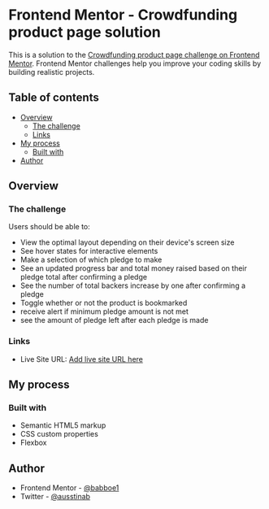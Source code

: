 # Frontend Mentor - Crowdfunding product page solution

This is a solution to the [Crowdfunding product page challenge on Frontend Mentor](https://www.frontendmentor.io/challenges/crowdfunding-product-page-7uvcZe7ZR). Frontend Mentor challenges help you improve your coding skills by building realistic projects.

## Table of contents

-  [Overview](#overview)
   -  [The challenge](#the-challenge)
   -  [Links](#links)
-  [My process](#my-process)
   -  [Built with](#built-with)
-  [Author](#author)

## Overview

### The challenge

Users should be able to:

-  View the optimal layout depending on their device's screen size
-  See hover states for interactive elements
-  Make a selection of which pledge to make
-  See an updated progress bar and total money raised based on their pledge total after confirming a pledge
-  See the number of total backers increase by one after confirming a pledge
-  Toggle whether or not the product is bookmarked
-  receive alert if minimum pledge amount is not met
-  see the amount of pledge left after each pledge is made

### Links

-  Live Site URL: [Add live site URL here](https://babboe1-crowdfunding-product-page.netlify.app/)

## My process

### Built with

-  Semantic HTML5 markup
-  CSS custom properties
-  Flexbox

## Author

-  Frontend Mentor - [@babboe1](https://www.frontendmentor.io/profile/babboe1)
-  Twitter - [@ausstinab](https://www.twitter.com/ausstinab)
